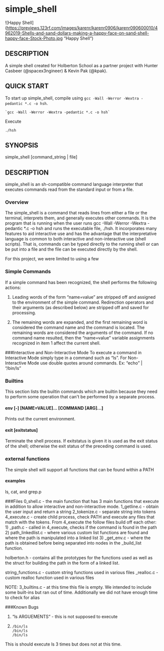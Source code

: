 # simple_shell

![Happy Shell](https://previews.123rf.com/images/karenr/karenr0906/karenr090600010/4962019-Shells-and-sand-dollars-making-a-happy-face-on-sand-shell-happy-face-Stock-Photo.jpg “Happy Shell“)


## DESCRIPTION
A simple shell created for Holberton School as a partner project with Hunter Casbeer (@spacex3ngineer) & Kevin Pak (@kpak).

## QUICK START
To start up simple_shell, compile using `gcc -Wall -Werror -Wextra -pedantic *.c -o hsh`.

```
`gcc -Wall -Werror -Wextra -pedantic *.c -o hsh`
```

Execute
```
./hsh

```
## SYNOPSIS
simple_shell [command_string | file]

## DESCRIPTION
simple_shell is an sh-compatible command language interpreter that executes commands read from the standard input or from a file.

### Overview
The simple_shell is a command that reads lines from either a file or the terminal, interprets them, and generally executes other commands.  It is the program that is running when the user runs gcc -Wall -Werror -Wextra -pedantic *.c -o hsh and runs the executable file, ./hsh. It incorporates many features to aid interactive use and has the advantage that the interpretative language is common to both interactive and non-interactive use (shell scripts).  That is, commands can be typed directly to the running shell or can be put into a file and the file can be executed directly by the shell.

For this project, we were limited to using a few 

### Simple Commands
 If a simple command has been recognized, the shell performs the following actions:

 1.   Leading words of the form “name=value” are stripped off and assigned to the environment of the simple command.  Redirection operators and their arguments (as described below) are stripped off and saved for processing.

 2.   The remaining words are expanded, and the first remaining word is considered the command name and the command is located.  The remaining words are considered the arguments of the command.  If no command name resulted, then the “name=value” variable assignments recognized in item 1 affect the current shell.

###Interactive and Non-Interactive Mode
To execute a command in Interactive Mode simply type in a command such as “ls”.  For Non-Interactive Mode use double quotes around commands. Ex: “echo” | “/bin/ls”

### Builtins
This section lists the builtin commands which are builtin because they need to perform some operation that can't be performed by a separate process. 

#### env  [-] [NAME=VALUE]... [COMMAND [ARG]...]
Prints out the current environment.

#### exit [exitstatus]
Terminate the shell process.  If exitstatus is given it is used as the exit status of the shell; otherwise the exit status of the preceding command is used.

### external functions
The simple shell will support all functions that can be found within a PATH

#### examples
ls, cat, and grep.p


###Files
0_shell.c - the main function that has 3 main functions that execute in addition to allow interactive and non-interactive mode.
1_getline.c - obtain the user input and return a string
2_tokenize.c - separate string into tokens
4_execute.c - create child process, check PATH and execute any files that match with the tokens. From 4_execute the follow files build off each other:
	    1) _path.c - called in 4_execute, checks if the command is found in the path
	    2) path_linkedlist.c - where various custom list functions are found and where the path is manipulated into a linked list
	    3) _get_env.c - where the path is obtained before being separated into nodes in the _build_list function.

holberton.h - contains all the prototypes for the functions used as well as the struct for building the path in the form of a linked list.

string_functions.c - custom string functions used in various files
_realloc.c - custom realloc function used in various files

NOTE:
3_builtins.c - at this time this file is empty. We intended to include some built-ins but ran out of time.
Additionally we did not have enough time to check for alias

###Known Bugs
1) “ls ARGUEMENTS“ - this is not supposed to execute
2)     /bin/ls
       /bin/ls
       /bin/ls
This is should execute ls 3 times but does not at this time.

